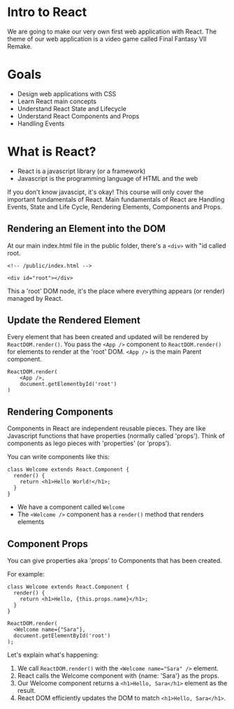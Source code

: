 # Intro to React
We are going to make our very own first web application with React.
The theme of our web application is a video game called Final Fantasy VII Remake.

# Goals
 * Design web applications with CSS
 * Learn React main concepts
 * Understand React State and Lifecycle
 * Understand React Components and Props
 * Handling Events

# What is React?
 * React is a javascript library (or a framework)
 * Javascript is the programming language of HTML and the web

If you don't know javascipt, it's okay! This course will only cover the important fundamentals of React.
Main fundamentals of React are Handling Events, State and Life Cycle, Rendering Elements, Components and Props.

## Rendering an Element into the DOM
At our main index.html file in the public folder, there's a `<div>` with "id called root.
```
<!-- /public/index.html -->

<div id="root"></div>
```
This a 'root' DOM node, it's the place where everything appears (or render) managed by React.

## Update the Rendered Element
Every element that has been created and updated will be rendered by `ReactDOM.render()`.
You pass the `<App />` component to `ReactDOM.render()` for elements to render at the 'root' DOM.
`<App />` is the main Parent component.

```
ReactDOM.render(
    <App />,
    document.getElementbyId('root')
)
```

## Rendering Components
Components in React are independent reusable pieces. They are like Javascript functions that have properties (normally called 'props'). Think of components as lego pieces with 'properties' (or 'props').

You can write components like this:
```
class Welcome extends React.Component {
  render() {
    return <h1>Hello World!</h1>;
  }
}
```
 * We have a component called `Welcome`
 * The `<Welcome />` component has a `render()` method that renders elements

## Component Props
You can give properties aka 'props' to Components that has been created.

For example:
```
class Welcome extends React.Component {
  render() {
    return <h1>Hello, {this.props.name}</h1>;
  }
}

ReactDOM.render(
  <Welcome name={"Sara"},
  document.getElementById('root')
);
```
Let's explain what's happening:
 1. We call `ReactDOM.render()` with the `<Welcome name="Sara" />` element.
 2. React calls the Welcome component with {name: 'Sara'} as the props.
 3. Our Welcome component returns a `<h1>Hello, Sara</h1>` element as the result.
 4. React DOM efficiently updates the DOM to match `<h1>Hello, Sara</h1>`.





